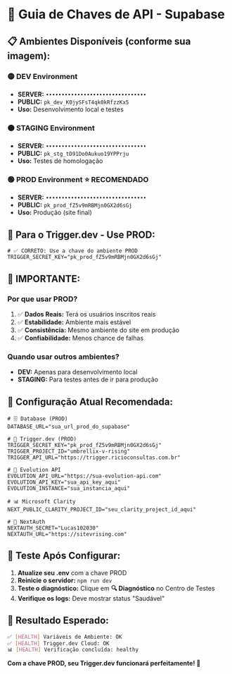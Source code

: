 # 🔑 Guia de Chaves de API - Supabase

## 📋 **Ambientes Disponíveis (conforme sua imagem):**

### 🟡 **DEV Environment**
- **SERVER:** `••••••••••••••••••••••••••••••••`
- **PUBLIC:** `pk_dev_K0jySFsT4qk0kRfzzKx5`
- **Uso:** Desenvolvimento local e testes

### 🟠 **STAGING Environment** 
- **SERVER:** `••••••••••••••••••••••••••••••••`
- **PUBLIC:** `pk_stg_tD91Do0Aukuo19YPPrju`
- **Uso:** Testes de homologação

### 🟢 **PROD Environment** ⭐ **RECOMENDADO**
- **SERVER:** `••••••••••••••••••••••••••••••••`
- **PUBLIC:** `pk_prod_fZ5v9mRBMjn0GX2d6sGj`
- **Uso:** Produção (site final)

## 🎯 **Para o Trigger.dev - Use PROD:**

```env
# ✅ CORRETO: Use a chave do ambiente PROD
TRIGGER_SECRET_KEY="pk_prod_fZ5v9mRBMjn0GX2d6sGj"
```

## 🚨 **IMPORTANTE:**

### **Por que usar PROD?**
1. ✅ **Dados Reais:** Terá os usuários inscritos reais
2. ✅ **Estabilidade:** Ambiente mais estável
3. ✅ **Consistência:** Mesmo ambiente do site em produção
4. ✅ **Confiabilidade:** Menos chance de falhas

### **Quando usar outros ambientes?**
- **DEV:** Apenas para desenvolvimento local
- **STAGING:** Para testes antes de ir para produção

## 🔧 **Configuração Atual Recomendada:**

```env
# 🗄️ Database (PROD)
DATABASE_URL="sua_url_prod_do_supabase"

# 🚀 Trigger.dev (PROD)
TRIGGER_SECRET_KEY="pk_prod_fZ5v9mRBMjn0GX2d6sGj"
TRIGGER_PROJECT_ID="umbrellix-v-rising"
TRIGGER_API_URL="https://trigger.ricioconsultas.com.br"

# 📱 Evolution API
EVOLUTION_API_URL="https://sua-evolution-api.com"
EVOLUTION_API_KEY="sua_api_key_aqui"
EVOLUTION_INSTANCE="sua_instancia_aqui"

# 📊 Microsoft Clarity
NEXT_PUBLIC_CLARITY_PROJECT_ID="seu_clarity_project_id_aqui"

# 🔐 NextAuth
NEXTAUTH_SECRET="Lucas102030"
NEXTAUTH_URL="https://sitevrising.com"
```

## 🧪 **Teste Após Configurar:**

1. **Atualize seu .env** com a chave PROD
2. **Reinicie o servidor:** `npm run dev`
3. **Teste o diagnóstico:** Clique em **🔍 Diagnóstico** no Centro de Testes
4. **Verifique os logs:** Deve mostrar status "Saudável"

## 🎯 **Resultado Esperado:**

```bash
✅ [HEALTH] Variáveis de Ambiente: OK
✅ [HEALTH] Trigger.dev Cloud: OK  
📊 [HEALTH] Verificação concluída: healthy
```

**Com a chave PROD, seu Trigger.dev funcionará perfeitamente! 🚀** 